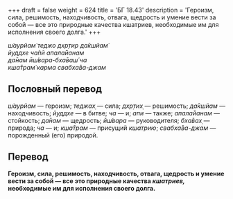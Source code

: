 +++
draft = false
weight = 624
title = 'БГ 18.43'
description = 'Героизм, сила, решимость, находчивость, отвага, щедрость и умение вести за собой — все это природные качества кшатриев, необходимые им для исполнения своего долга.'
+++

_ш́аурйам̇ теджо дхр̣тир да̄кшйам̇  
йуддхе ча̄пй апала̄йанам  
да̄нам ӣш́вара-бха̄ваш́ ча  
кша̄трам̇ карма свабха̄ва-джам_

## Пословный перевод

_ш́аурйам_ — героизм; _теджах̣_ — сила; _дхр̣тих̣_ — решимость; _да̄кшйам_ — находчивость; _йуддхе_ — в битве; _ча_ — и; _апи_ — также; _апала̄йанам_ — стойкость; _да̄нам_ — щедрость; _ӣш́вара_ — руководителя; _бха̄вах̣_ — природа; _ча_ — и; _кша̄трам_ — присущий _кшатрию_; _свабха̄ва_\-_джам_ — порожденный (его) природой.

## Перевод

**Героизм, сила, решимость, находчивость, отвага, щедрость и умение вести за собой — все это природные качества _кшатриев,_ необходимые им для исполнения своего долга.**

